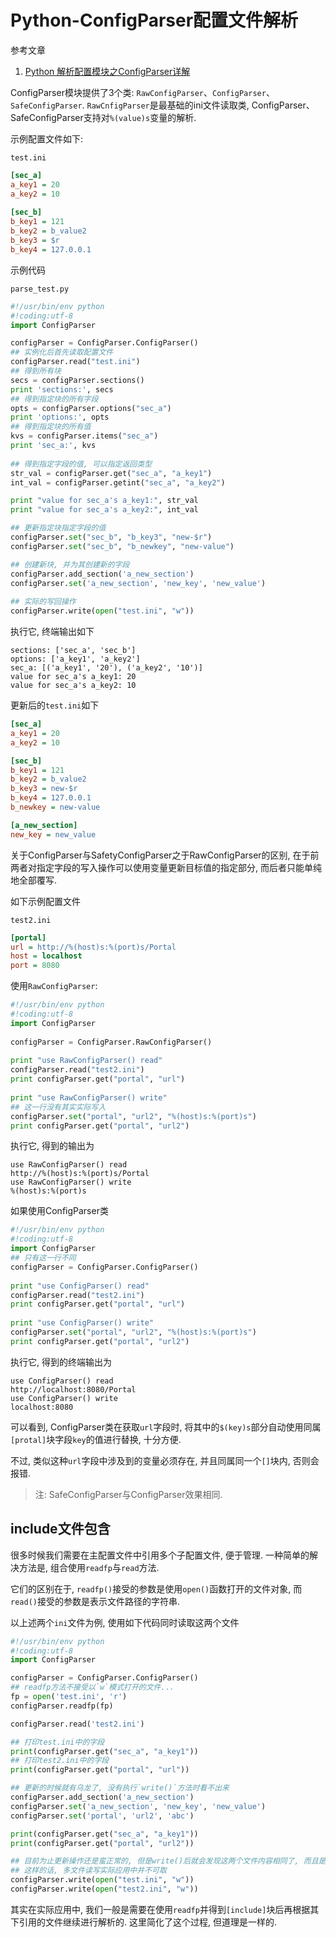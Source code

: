 # Python-ConfigParser配置文件解析

参考文章

1. [Python 解析配置模块之ConfigParser详解](http://www.pythontab.com/html/2014/pythonhexinbiancheng_1120/919.html)

ConfigParser模块提供了3个类: `RawConfigParser`、`ConfigParser`、`SafeConfigParser`. `RawCnfigParser`是最基础的ini文件读取类, ConfigParser、SafeConfigParser支持对`%(value)s`变量的解析.

示例配置文件如下:

`test.ini`

```ini
[sec_a] 
a_key1 = 20 
a_key2 = 10 
   
[sec_b] 
b_key1 = 121 
b_key2 = b_value2 
b_key3 = $r 
b_key4 = 127.0.0.1
```

示例代码

`parse_test.py`

```py
#!/usr/bin/env python
#!coding:utf-8
import ConfigParser 

configParser = ConfigParser.ConfigParser() 
## 实例化后首先读取配置文件
configParser.read("test.ini") 
## 得到所有块
secs = configParser.sections() 
print 'sections:', secs 
## 得到指定块的所有字段
opts = configParser.options("sec_a") 
print 'options:', opts 
## 得到指定块的所有值
kvs = configParser.items("sec_a") 
print 'sec_a:', kvs 
   
## 得到指定字段的值, 可以指定返回类型
str_val = configParser.get("sec_a", "a_key1") 
int_val = configParser.getint("sec_a", "a_key2") 

print "value for sec_a's a_key1:", str_val 
print "value for sec_a's a_key2:", int_val 

## 更新指定块指定字段的值
configParser.set("sec_b", "b_key3", "new-$r") 
configParser.set("sec_b", "b_newkey", "new-value") 

## 创建新块, 并为其创建新的字段
configParser.add_section('a_new_section') 
configParser.set('a_new_section', 'new_key', 'new_value') 
   
## 实际的写回操作
configParser.write(open("test.ini", "w"))
```

执行它, 终端输出如下

```
sections: ['sec_a', 'sec_b']
options: ['a_key1', 'a_key2']
sec_a: [('a_key1', '20'), ('a_key2', '10')]
value for sec_a's a_key1: 20
value for sec_a's a_key2: 10
```

更新后的`test.ini`如下

```ini
[sec_a]
a_key1 = 20
a_key2 = 10

[sec_b]
b_key1 = 121
b_key2 = b_value2
b_key3 = new-$r
b_key4 = 127.0.0.1
b_newkey = new-value

[a_new_section]
new_key = new_value
```

关于ConfigParser与SafetyConfigParser之于RawConfigParser的区别, 在于前两者对指定字段的写入操作可以使用变量更新目标值的指定部分, 而后者只能单纯地全部覆写.

如下示例配置文件

`test2.ini`

```ini
[portal] 
url = http://%(host)s:%(port)s/Portal 
host = localhost 
port = 8080
```

使用`RawConfigParser`: 

```py
#!/usr/bin/env python
#!coding:utf-8
import ConfigParser 
  
configParser = ConfigParser.RawConfigParser() 
  
print "use RawConfigParser() read" 
configParser.read("test2.ini") 
print configParser.get("portal", "url") 
  
print "use RawConfigParser() write" 
## 这一行没有其实实际写入
configParser.set("portal", "url2", "%(host)s:%(port)s") 
print configParser.get("portal", "url2")
```

执行它, 得到的输出为

```
use RawConfigParser() read
http://%(host)s:%(port)s/Portal
use RawConfigParser() write
%(host)s:%(port)s
```

如果使用ConfigParser类

```py
#!/usr/bin/env python
#!coding:utf-8
import ConfigParser 
## 只有这一行不同
configParser = ConfigParser.ConfigParser() 
  
print "use ConfigParser() read" 
configParser.read("test2.ini") 
print configParser.get("portal", "url") 
  
print "use ConfigParser() write" 
configParser.set("portal", "url2", "%(host)s:%(port)s") 
print configParser.get("portal", "url2")
```

执行它, 得到的终端输出为

```
use ConfigParser() read
http://localhost:8080/Portal
use ConfigParser() write
localhost:8080
```

可以看到, ConfigParser类在获取`url`字段时, 将其中的`$(key)s`部分自动使用同属`[protal]`块字段`key`的值进行替换, 十分方便. 

不过, 类似这种`url`字段中涉及到的变量必须存在, 并且同属同一个`[]`块内, 否则会报错.

> 注: SafeConfigParser与ConfigParser效果相同.

## include文件包含

很多时候我们需要在主配置文件中引用多个子配置文件, 便于管理. 一种简单的解决方法是, 组合使用`readfp`与`read`方法. 

它们的区别在于, `readfp()`接受的参数是使用`open()`函数打开的文件对象, 而`read()`接受的参数是表示文件路径的字符串.

以上述两个`ini`文件为例, 使用如下代码同时读取这两个文件

```py
#!/usr/bin/env python
#!coding:utf-8
import ConfigParser 

configParser = ConfigParser.ConfigParser()
## readfp方法不接受以`w`模式打开的文件...
fp = open('test.ini', 'r')
configParser.readfp(fp)

configParser.read('test2.ini')

## 打印test.ini中的字段
print(configParser.get("sec_a", "a_key1"))
## 打印test2.ini中的字段
print(configParser.get("portal", "url"))

## 更新的时候就有乌龙了, 没有执行`write()`方法时看不出来 
configParser.add_section('a_new_section') 
configParser.set('a_new_section', 'new_key', 'new_value') 
configParser.set('portal', 'url2', 'abc')

print(configParser.get("sec_a", "a_key1"))
print(configParser.get("portal", "url2"))

## 目前为止更新操作还是蛮正常的, 但是write()后就会发现这两个文件内容相同了, 而且是是合并后的结果...
## 这样的话, 多文件读写实际应用中并不可取
configParser.write(open("test.ini", "w"))
configParser.write(open("test2.ini", "w"))
```

其实在实际应用中, 我们一般是需要在使用`readfp`并得到`[include]`块后再根据其下引用的文件继续进行解析的. 这里简化了这个过程, 但道理是一样的.